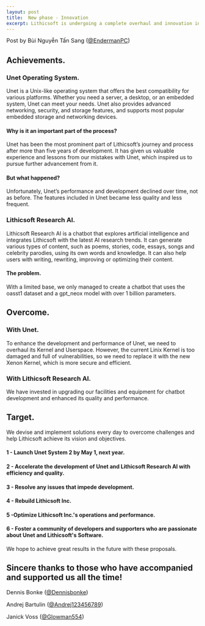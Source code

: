 ```yaml
---
layout: post
title:  New phase - Innovation
excerpt: Lithicsoft is undergoing a complete overhaul and innovation in its new phase. We have evaluated our progress since 2019 and set new objectives for the future.
---
```

<span style="font-size: 11pt;">Post by Bùi Nguyễn Tấn Sang
([@EndermanPC](https://github.com/EndermanPC))
</span>

## Achievements.

### Unet Operating System.

Unet is a Unix-like operating system that offers the best compatibility for various platforms. Whether you need a server, a desktop, or an embedded system, Unet can meet your needs. Unet also provides advanced networking, security, and storage features, and supports most popular embedded storage and networking devices.

#### Why is it an important part of the process?

Unet has been the most prominent part of Lithicsoft’s journey and process after more than five years of development. It has given us valuable experience and lessons from our mistakes with Unet, which inspired us to pursue further advancement from it.

#### But what happened?

Unfortunately, Unet’s performance and development declined over time, not as before. The features included in Unet became less quality and less frequent.

### Lithicsoft Research AI.

Lithicsoft Research AI is a chatbot that explores artificial intelligence and integrates Lithicsoft with the latest AI research trends. It can generate various types of content, such as poems, stories, code, essays, songs and celebrity parodies, using its own words and knowledge. It can also help users with writing, rewriting, improving or optimizing their content.

#### The problem.

With a limited base, we only managed to create a chatbot that uses the oasst1 dataset and a gpt_neox model with over 1 billion parameters.

## Overcome.

### With Unet.

To enhance the development and performance of Unet, we need to overhaul its Kernel and Userspace. However, the current Linix Kernel is too damaged and full of vulnerabilities, so we need to replace it with the new Xenon Kernel, which is more secure and efficient.

### With Lithicsoft Research AI.

We have invested in upgrading our facilities and equipment for chatbot development and enhanced its quality and performance.

## Target.

We devise and implement solutions every day to overcome challenges and help Lithicsoft achieve its vision and objectives.

#### 1 - Launch Unet System 2 by May 1, next year.
#### 2 - Accelerate the development of Unet and Lithicsoft Research AI with efficiency and quality.
#### 3 - Resolve any issues that impede development.
#### 4 - Rebuild Lithicsoft Inc.
#### 5 -Optimize Lithicsoft Inc.'s operations and performance.
#### 6 - Foster a community of developers and supporters who are passionate about Unet and Lithicsoft's Software.

We hope to achieve great results in the future with these proposals.

## Sincere thanks to those who have accompanied and supported us all the time!

<span style="font-size: 11pt;">Dennis Bonke
([@Dennisbonke](https://github.com/Dennisbonke))
</span>

<span style="font-size: 11pt;">Andrej Bartulin
([@Andrej123456789](https://github.com/Andrej123456789))
</span>

<span style="font-size: 11pt;">Janick Voss
([@Glowman554](https://github.com/Glowman554))
</span>
